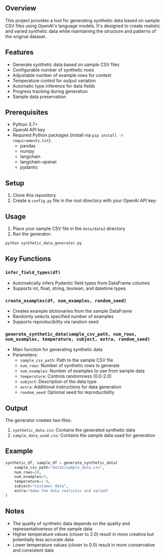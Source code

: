 ## Overview
This project provides a tool for generating synthetic data based on sample CSV files using OpenAI's language models. It's designed to create realistic and varied synthetic data while maintaining the structure and patterns of the original dataset.

## Features
- Generate synthetic data based on sample CSV files
- Configurable number of synthetic rows
- Adjustable number of example rows for context
- Temperature control for output variation
- Automatic type inference for data fields
- Progress tracking during generation
- Sample data preservation

## Prerequisites
- Python 3.7+
- OpenAI API key
- Required Python packages (install via `pip install -r requirements.txt`):
  - pandas
  - numpy
  - langchain
  - langchain-openai
  - pydantic

## Setup
1. Clone this repository
2. Create a `config.py` file in the root directory with your OpenAI API key:

## Usage
1. Place your sample CSV file in the `data/data2` directory
2. Run the generator:

```bash:README.md
python synthetic_data_generator.py
```

## Key Functions

### `infer_field_types(df)`
- Automatically infers Pydantic field types from DataFrame columns
- Supports int, float, string, boolean, and datetime types

### `create_examples(df, num_examples, random_seed)`
- Creates example dictionaries from the sample DataFrame
- Randomly selects specified number of examples
- Supports reproducibility via random seed

### `generate_synthetic_data(sample_csv_path, num_rows, num_examples, temperature, subject, extra, random_seed)`
- Main function for generating synthetic data
- Parameters:
  - `sample_csv_path`: Path to the sample CSV file
  - `num_rows`: Number of synthetic rows to generate
  - `num_examples`: Number of examples to use from sample data
  - `temperature`: Controls randomness (0.0-2.0)
  - `subject`: Description of the data type
  - `extra`: Additional instructions for data generation
  - `random_seed`: Optional seed for reproducibility

## Output
The generator creates two files:
1. `synthetic_data.csv`: Contains the generated synthetic data
2. `sample_data_used.csv`: Contains the sample data used for generation

## Example
```python
synthetic_df, sample_df = generate_synthetic_data(
    sample_csv_path="data2/sample_data.csv",
    num_rows=10,
    num_examples=3,
    temperature=1.0,
    subject="customer data",
    extra="make the data realistic and varied"
)
```

## Notes
- The quality of synthetic data depends on the quality and representativeness of the sample data
- Higher temperature values (closer to 2.0) result in more creative but potentially less accurate data
- Lower temperature values (closer to 0.0) result in more conservative and consistent data
